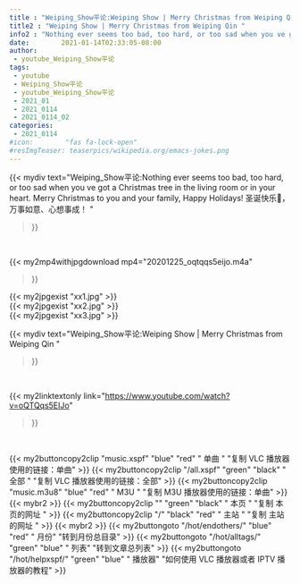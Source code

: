 ```yaml
---
title : "Weiping_Show平论:Weiping Show | Merry Christmas from Weiping Qin "
title2 : "Weiping Show | Merry Christmas from Weiping Qin "
info2 : "Nothing ever seems too bad, too hard, or too sad when you ve got a Christmas tree in the living room or in your heart.   Merry Christmas to you and your family, Happy Holidays!   圣诞快乐🎄， 万事如意、心想事成！ "
date:        2021-01-14T02:33:05-08:00
author:
 - youtube_Weiping_Show平论
tags:
 - youtube
 - Weiping_Show平论
 - youtube_Weiping_Show平论
 - 2021_01
 - 2021_0114
 - 2021_0114_02
categories:
 - 2021_0114
#icon:        "fas fa-lock-open"
#resImgTeaser: teaserpics/wikipedia.org/emacs-jokes.png
---
```


{{< mydiv text="Weiping_Show平论:Nothing ever seems too bad, too hard, or too sad when you ve got a Christmas tree in the living room or in your heart.   Merry Christmas to you and your family, Happy Holidays!   圣诞快乐🎄， 万事如意、心想事成！ "
>}}
<br>


{{< my2mp4withjpgdownload mp4="20201225_oqtqqs5eijo.m4a"
>}}

{{< my2jpgexist "xx1.jpg" >}}<br>
{{< my2jpgexist "xx2.jpg" >}}<br>
{{< my2jpgexist "xx3.jpg" >}}<br>



{{< mydiv text="Weiping_Show平论:Weiping Show | Merry Christmas from Weiping Qin "
>}}
<br>

{{< my2linktextonly link="https://www.youtube.com/watch?v=oQTQqs5EIJo"
>}}


<br>

{{< my2buttoncopy2clip "music.xspf"        "blue"   "red"    " 单曲 "  "复制 VLC 播放器使用的链接：单曲" >}} {{< my2buttoncopy2clip "/all.xspf"         "green"  "black"  " 全部 "  "复制 VLC 播放器使用的链接：全部" >}} {{< my2buttoncopy2clip "music.m3u8"        "blue"   "red"    " M3U  "    "复制 M3U 播放器使用的链接：单曲" >}} {{< mybr2 >}} {{< my2buttoncopy2clip ""                  "green"  "black"  " 本页 "    "复制 本页的网址 " >}} {{< my2buttoncopy2clip "/"                 "black"  "red"    " 主站 "    "复制 主站的网址 " >}} {{< mybr2 >}} {{< my2buttongoto      "/hot/endothers/"   "blue"   "red"    " 月份"   "转到月份总目录" >}} {{< my2buttongoto      "/hot/alltags/"     "green"  "blue"   " 列表"   "转到文章总列表" >}} {{< my2buttongoto      "/hot/helpxspf/"    "green"  "blue"   " 播放器" "如何使用 VLC 播放器或者 IPTV 播放器的教程" >}} 
